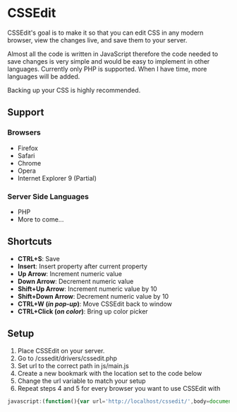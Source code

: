 CSSEdit
===========

CSSEdit's goal is to make it so that you can edit CSS in any modern browser, view the changes live, and save them to your server.

Almost all the code is written in JavaScript therefore the code needed to save changes is very simple and would be easy to implement in other languages. Currently only PHP is supported. When I have time, more languages will be added.

Backing up your CSS is highly recommended.

Support
----------

### Browsers

- Firefox
- Safari
- Chrome
- Opera
- Internet Explorer 9 (Partial)

### Server Side Languages

- PHP
- More to come...

Shortcuts
----------------------

- __CTRL+S__: Save
- __Insert__: Insert property after current property
- __Up Arrow__: Increment numeric value
- __Down Arrow__: Decrement numeric value
- __Shift+Up Arrow__: Increment numeric value by 10
- __Shift+Down Arrow__: Decrement numeric value by 10
- __CTRL+W (_in pop-up_)__: Move CSSEdit back to window
- __CTRL+Click (_on color_)__: Bring up color picker

Setup
--------

1. Place CSSEdit on your server.
2. Go to /cssedit/drivers/cssedit.php
3. Set url to the correct path in js/main.js
4. Create a new bookmark with the location set to the code below
5. Change the url variable to match your setup
6. Repeat steps 4 and 5 for every browser you want to use CSSEdit with

```javascript
javascript:(function(){var url='http://localhost/cssedit/',body=document.body,iframe=document.createElement('iframe');iframe.setAttribute('src',localStorage.getItem('cssedit_path')+'?empty');iframe.onload=function(){var head=iframe.contentDocument.head;var scripts=['js/jquery-1.5.2.js','js/jquery-ui-1.8.11.custom.min.js','js/jquery.tmpl.js','js/colorpicker.js','js/main.js','js/properties.js'],styles=['css/master.css','css/theme/jquery-ui-1.8.11.custom.css','css/colorpicker.css'];for(i in styles){var style=iframe.contentDocument.createElement('link');style.setAttribute('type','text/css');style.setAttribute('rel','stylesheet');style.setAttribute('href',url+styles[i]);head.appendChild(style)};var x=0;var addScript=function(){if(typeof scripts[x]==='undefined'){iframe.contentWindow.cssedit.init();return false};var script=iframe.contentDocument.createElement('script');script.setAttribute('type','text/javascript');script.setAttribute('src',url+scripts[x]);x++;script.onload=addScript;head.appendChild(script)};addScript()};body.appendChild(iframe);})()
```